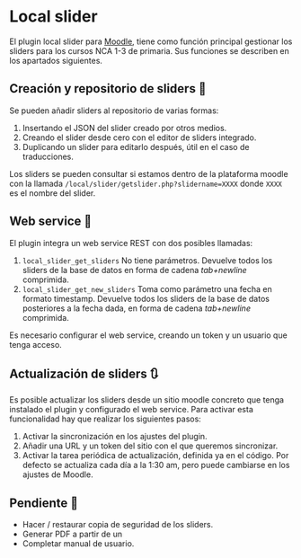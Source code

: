 # Local slider
El plugin local slider para [Moodle](https://moodle.org), tiene como función principal gestionar los sliders para los cursos NCA 1-3 de primaria.
Sus funciones se describen en los apartados siguientes.
## Creación y repositorio de sliders :pencil:
Se pueden añadir sliders al repositorio de varias formas:
1. Insertando el JSON del slider creado por otros medios.
2. Creando el slider desde cero con el editor de sliders integrado.
3. Duplicando un slider para editarlo después, útil en el caso de traducciones.

Los sliders se pueden consultar si estamos dentro de la plataforma moodle con la llamada `/local/slider/getslider.php?slidername=XXXX` donde `XXXX` es el nombre del slider.
## Web service :loudspeaker:
El plugin integra un web service REST con dos posibles llamadas:
1. `local_slider_get_sliders` 
    No tiene parámetros.
    Devuelve todos los sliders de la base de datos en forma de cadena *tab+newline* comprimida.
2. `local_slider_get_new_sliders` 
    Toma como parámetro una fecha en formato timestamp.
    Devuelve todos los sliders de la base de datos posteriores a la fecha dada, en forma de cadena *tab+newline* comprimida.

Es necesario configurar el web service, creando un token y un usuario que tenga acceso.
## Actualización de sliders :arrows_clockwise:
Es posible actualizar los sliders desde un sitio moodle concreto que tenga instalado el plugin y configurado el web service.
Para activar esta funcionalidad hay que realizar los siguientes pasos:
1. Activar la sincronización en los ajustes del plugin.
2. Añadir una URL y un token del sitio con el que queremos sincronizar.
3. Activar la tarea periódica de actualización, definida ya en el código. Por defecto se actualiza cada día a la 1:30 am, pero puede cambiarse en los ajustes de Moodle.
## Pendiente :rocket:
* Hacer / restaurar copia de seguridad de los sliders.
* Generar PDF a partir de un 
* Completar manual de usuario.
